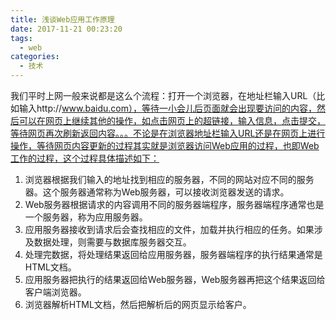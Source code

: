 ```yaml
---
title: 浅谈Web应用工作原理
date: 2017-11-21 00:23:20
tags:
  - web
categories:
  - 技术
---
```

我们平时上网一般来说都是这么个流程：打开一个浏览器，在地址栏输入URL（比如输入http://www.baidu.com），等待一小会儿后页面就会出现要访问的内容，然后可以在网页上继续其他的操作，如点击网页上的超链接，输入信息，点击提交，等待网页再次刷新返回内容。。。不论是在浏览器地址栏输入URL还是在网页上进行操作，等待网页内容更新的过程其实就是浏览器访问Web应用的过程，也即Web工作的过程，这个过程具体描述如下：<!--more-->
1. 浏览器根据我们输入的地址找到相应的服务器，不同的网站对应不同的服务器。这个服务器通常称为Web服务器，可以接收浏览器发送的请求。
2. Web服务器根据请求的内容调用不同的服务器端程序，服务器端程序通常也是一个服务器，称为应用服务器。
3. 应用服务器接收到请求后会查找相应的文件，加载并执行相应的任务。如果涉及数据处理，则需要与数据库服务器交互。
4. 处理完数据，将处理结果返回给应用服务器，服务器端程序的执行结果通常是HTML文档。
5. 应用服务器把执行的结果返回给Web服务器，Web服务器再把这个结果返回给客户端浏览器。
6. 浏览器解析HTML文档，然后把解析后的网页显示给客户。